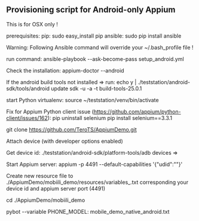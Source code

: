 Provisioning script for Android-only Appium
-------------------------------------------

This is for OSX only !

prerequisites:
	pip: sudo easy_install pip
	ansible: sudo pip install ansible

Warning: Following Ansible command will override your ~/.bash_profile file !

run command:
	ansible-playbook --ask-become-pass setup_android.yml

Check the installation: appium-doctor --android

If the android build tools not installed => run: echo y | ./teststation/android-sdk/tools/android update sdk -u -a -t build-tools-25.0.1

start Python virtualenv: source ~/teststation/venv/bin/activate

Fix for Appium Python client issue (https://github.com/appium/python-client/issues/162):
pip uninstall selenium
pip install selenium==3.3.1

git clone https://github.com/TeroTS/AppiumDemo.git

Attach device (with developer options enabled)

Get device id: ./teststation/android-sdk/platform-tools/adb devices
=> <device id>

Start Appium server: appium -p 4491 --default-capabilities '{"udid":"<device id>"}'

Create new resource file to ./AppiumDemo/mobiili_demo/resources/variables_<device name>.txt corresponding your device id and appium server port (4491)

cd ./AppiumDemo/mobiili_demo

pybot --variable PHONE_MODEL:<device name> mobile_demo_native_android.txt
